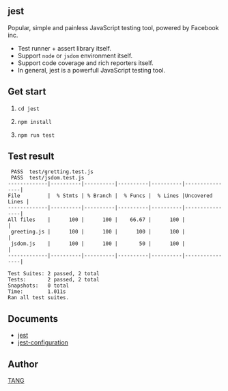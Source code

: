 ## jest

Popular, simple and painless JavaScript testing tool, powered by Facebook inc.

* Test runner + assert library itself.
* Support `node` or `jsdom` environment itself.
* Support code coverage and rich reporters itself.
* In general, jest is a powerfull JavaScript testing tool.


## Get start

1. `cd jest`

2. `npm install`

3. `npm run test`


## Test result
```
 PASS  test/gretting.test.js
 PASS  test/jsdom.test.js
-------------|----------|----------|----------|----------|----------------|
File         |  % Stmts | % Branch |  % Funcs |  % Lines |Uncovered Lines |
-------------|----------|----------|----------|----------|----------------|
All files    |      100 |      100 |    66.67 |      100 |                |
 greeting.js |      100 |      100 |      100 |      100 |                |
 jsdom.js    |      100 |      100 |       50 |      100 |                |
-------------|----------|----------|----------|----------|----------------|

Test Suites: 2 passed, 2 total
Tests:       2 passed, 2 total
Snapshots:   0 total
Time:        1.011s
Ran all test suites.
```


## Documents

* [jest](https://github.com/facebook/jest)
* [jest-configuration](https://facebook.github.io/jest/docs/configuration.html)


## Author

[TANG](https://github.com/tangbc)
